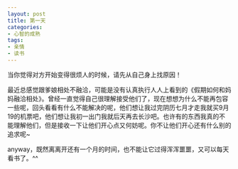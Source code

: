 ```yaml
---
layout: post
title: 第一天
categories:
- 心智的成熟
tags:
- 亲情
- 读书
---
```


当你觉得对方开始变得很烦人的时候，请先从自己身上找原因！

最近总感觉跟爹娘相处不融洽，可能是没有认真执行人人上看到的《假期如何和妈妈融洽相处》。曾经一直觉得自己很理解接受他们了，现在想想为什么不能再包容一些呢，回头看看有什么不能解决的呢，他们想让我过完阴历七月才走我就买9月19的机票吧，他们想让我初一出门我就后天再去长沙吧。也许有的东西我真的不能理解他们，但是接收一下让他们开心点又何妨呢。你不让他们开心还有什么别的追求呢~

anyway，既然离离开还有一个月的时间，也不能让它过得浑浑噩噩，又可以每天看书了。^^
